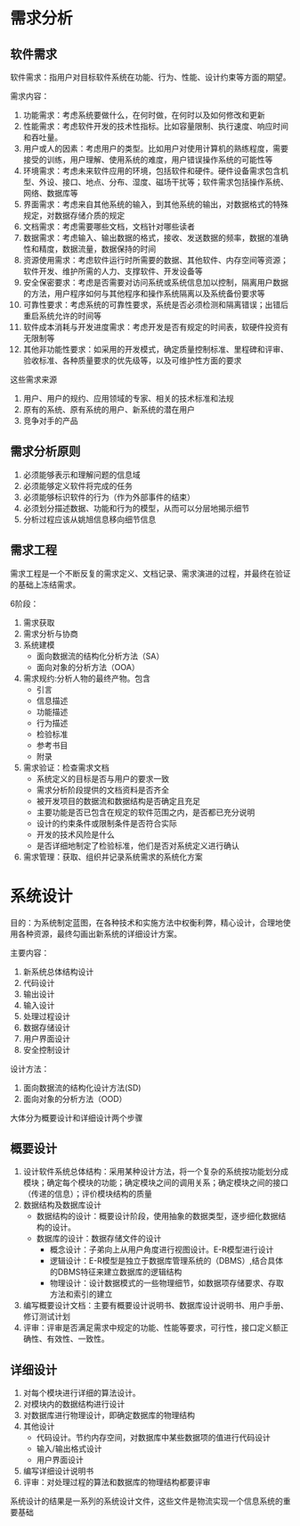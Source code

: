 # 需求分析

## 软件需求

软件需求：指用户对目标软件系统在功能、行为、性能、设计约束等方面的期望。

需求内容：

1. 功能需求：考虑系统要做什么，在何时做，在何时以及如何修改和更新
2. 性能需求：考虑软件开发的技术性指标。比如容量限制、执行速度、响应时间和吞吐量。
3. 用户或人的因素：考虑用户的类型。比如用户对使用计算机的熟练程度，需要接受的训练，用户理解、使用系统的难度，用户错误操作系统的可能性等
4. 环境需求：考虑未来软件应用的环境，包括软件和硬件。硬件设备需求包含机型、外设、接口、地点、分布、湿度、磁场干扰等；软件需求包括操作系统、网络、数据库等
5. 界面需求：考虑来自其他系统的输入，到其他系统的输出，对数据格式的特殊规定，对数据存储介质的规定
6. 文档需求：考虑需要哪些文档，文档针对哪些读者
7. 数据需求：考虑输入、输出数据的格式，接收、发送数据的频率，数据的准确性和精度，数据流量，数据保持的时间
8. 资源使用需求：考虑软件运行时所需要的数据、其他软件、内存空间等资源；软件开发、维护所需的人力、支撑软件、开发设备等
9. 安全保密要求：考虑是否需要对访问系统或系统信息加以控制，隔离用户数据的方法，用户程序如何与其他程序和操作系统隔离以及系统备份要求等
10. 可靠性要求：考虑系统的可靠性要求，系统是否必须检测和隔离错误；出错后重启系统允许的时间等
11. 软件成本消耗与开发进度需求：考虑开发是否有规定的时间表，软硬件投资有无限制等
12. 其他非功能性要求：如采用的开发模式，确定质量控制标准、里程碑和评审、验收标准、各种质量要求的优先级等，以及可维护性方面的要求

这些需求来源

1. 用户、用户的规约、应用领域的专家、相关的技术标准和法规
2. 原有的系统、原有系统的用户、新系统的潜在用户
3. 竞争对手的产品

## 需求分析原则

1. 必须能够表示和理解问题的信息域
2. 必须能够定义软件将完成的任务
3. 必须能够标识软件的行为（作为外部事件的结束）
4. 必须划分描述数据、功能和行为的模型，从而可以分层地揭示细节
5. 分析过程应该从姚旭信息移向细节信息

## 需求工程

需求工程是一个不断反复的需求定义、文档记录、需求演进的过程，并最终在验证的基础上冻结需求。

6阶段：

1. 需求获取
2. 需求分析与协商
3. 系统建模
    * 面向数据流的结构化分析方法（SA）
    * 面向对象的分析方法（OOA）
4. 需求规约:分析人物的最终产物。包含
    * 引言
    * 信息描述
    * 功能描述
    * 行为描述
    * 检验标准
    * 参考书目
    * 附录
5. 需求验证：检查需求文档
    * 系统定义的目标是否与用户的要求一致
    * 需求分析阶段提供的文档资料是否齐全
    * 被开发项目的数据流和数据结构是否确定且充足
    * 主要功能是否已包含在规定的软件范围之内，是否都已充分说明
    * 设计的约束条件或限制条件是否符合实际
    * 开发的技术风险是什么
    * 是否详细地制定了检验标准，他们是否对系统定义进行确认
6. 需求管理：获取、组织并记录系统需求的系统化方案

# 系统设计

目的：为系统制定蓝图，在各种技术和实施方法中权衡利弊，精心设计，合理地使用各种资源，最终勾画出新系统的详细设计方案。

主要内容：

1. 新系统总体结构设计
2. 代码设计
3. 输出设计
4. 输入设计
5. 处理过程设计
6. 数据存储设计
7. 用户界面设计
8. 安全控制设计

设计方法：

1. 面向数据流的结构化设计方法(SD)
2. 面向对象的分析方法（OOD）

大体分为概要设计和详细设计两个步骤

## 概要设计

1. 设计软件系统总体结构：采用某种设计方法，将一个复杂的系统按功能划分成模块；确定每个模块的功能；确定模块之间的调用关系；确定模块之间的接口（传递的信息）；评价模块结构的质量
2. 数据结构及数据库设计
   * 数据结构的设计：概要设计阶段，使用抽象的数据类型，逐步细化数据结构的设计。
   * 数据库的设计：数据存储文件的设计
      * 概念设计：子弟向上从用户角度进行视图设计。E-R模型进行设计
      * 逻辑设计：E-R模型是独立于数据库管理系统的（DBMS）,结合具体的DBMS特征来建立数据库的逻辑结构
      * 物理设计：设计数据模式的一些物理细节，如数据项存储要求、存取方法和索引的建立
3. 编写概要设计文档：主要有概要设计说明书、数据库设计说明书、用户手册、修订测试计划
4. 评审：评审是否满足需求中规定的功能、性能等要求，可行性，接口定义额正确性、有效性、一致性。

## 详细设计

1. 对每个模块进行详细的算法设计。
2. 对模块内的数据结构进行设计
3. 对数据库进行物理设计，即确定数据库的物理结构
4. 其他设计
    * 代码设计。节约内存空间，对数据库中某些数据项的值进行代码设计
    * 输入/输出格式设计
    * 用户界面设计
5. 编写详细设计说明书
6. 评审：对处理过程的算法和数据库的物理结构都要评审

系统设计的结果是一系列的系统设计文件，这些文件是物流实现一个信息系统的重要基础
